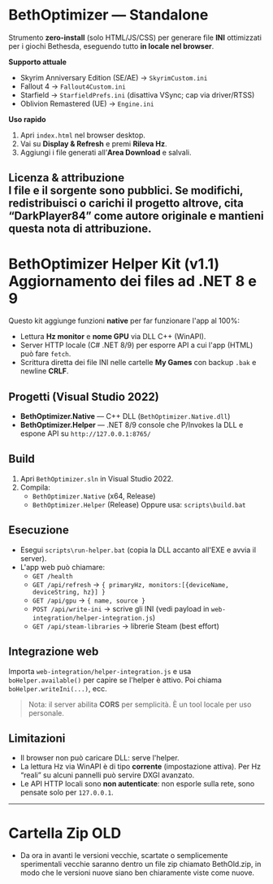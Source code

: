 # BethOptimizer — Standalone

Strumento **zero‑install** (solo HTML/JS/CSS) per generare file **INI** ottimizzati per i giochi Bethesda, eseguendo tutto **in locale nel browser**.

**Supporto attuale**
- Skyrim Anniversary Edition (SE/AE) → `SkyrimCustom.ini`
- Fallout 4 → `Fallout4Custom.ini`
- Starfield → `StarfieldPrefs.ini` (disattiva VSync; cap via driver/RTSS)
- Oblivion Remastered (UE) → `Engine.ini`

**Uso rapido**
1. Apri `index.html` nel browser desktop.
2. Vai su **Display & Refresh** e premi **Rileva Hz**.
3. Aggiungi i file generati all’**Area Download** e salvali.

**Licenza & attribuzione**  
I file e il sorgente sono pubblici. Se modifichi, redistribuisci o carichi il progetto altrove, **cita “DarkPlayer84” come autore originale** e mantieni questa nota di attribuzione.
-----------------------------------------------------------------------------------------------------------------------------------------------------------------------------------------------------------------------------------------
# BethOptimizer Helper Kit (v1.1) Aggiornamento dei files ad .NET 8 e 9

Questo kit aggiunge funzioni **native** per far funzionare l'app al 100%:
- Lettura **Hz monitor** e **nome GPU** via DLL C++ (WinAPI).
- Server HTTP locale (C# .NET 8/9) per esporre API a cui l'app (HTML) può fare `fetch`.
- Scrittura diretta dei file INI nelle cartelle **My Games** con backup `.bak` e newline **CRLF**.

## Progetti (Visual Studio 2022)
- **BethOptimizer.Native** — C++ DLL (`BethOptimizer.Native.dll`)
- **BethOptimizer.Helper** — .NET 8/9 console che P/Invokes la DLL e espone API su `http://127.0.0.1:8765/`

## Build
1. Apri `BethOptimizer.sln` in Visual Studio 2022.
2. Compila:
   - `BethOptimizer.Native` (x64, Release)
   - `BethOptimizer.Helper` (Release)
   Oppure usa: `scripts\build.bat`

## Esecuzione
- Esegui `scripts\run-helper.bat` (copia la DLL accanto all'EXE e avvia il server).
- L'app web può chiamare:
  - `GET /health`
  - `GET /api/refresh` → `{ primaryHz, monitors:[{deviceName, deviceString, hz}] }`
  - `GET /api/gpu` → `{ name, source }`
  - `POST /api/write-ini` → scrive gli INI (vedi payload in `web-integration/helper-integration.js`)
  - `GET /api/steam-libraries` → librerie Steam (best effort)

## Integrazione web
Importa `web-integration/helper-integration.js` e usa `boHelper.available()` per capire se l'helper è attivo. Poi chiama `boHelper.writeIni(...)`, ecc.

> Nota: il server abilita **CORS** per semplicità. È un tool locale per uso personale.

## Limitazioni
- Il browser non può caricare DLL: serve l'helper.
- La lettura Hz via WinAPI è di tipo **corrente** (impostazione attiva). Per Hz “reali” su alcuni pannelli può servire DXGI avanzato.
- Le API HTTP locali sono **non autenticate**: non esporle sulla rete, sono pensate solo per `127.0.0.1`.
--------------------------------------------------------------------------------------------------------------------------------------------------------------------------------------
# Cartella Zip OLD
- Da ora in avanti le versioni vecchie, scartate o semplicemente sperimentali vecchie saranno dentro un file zip chiamato BethOld.zip, in modo che le versioni nuove siano ben chiaramente viste come nuove.
